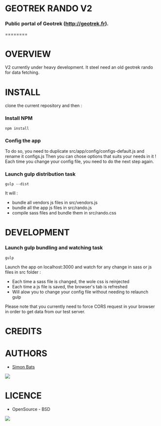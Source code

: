 # GEOTREK RANDO V2
### Public portal of Geotrek (http://geotrek.fr).
========


# OVERVIEW
V2 currently under heavy development. It steel need an old geotrek rando for data fetching.


# INSTALL

clone the current repository and then :

### Install NPM
```
npm install
```

### Config the app
To do so, you need to duplicate src/app/config/configs-default.js and rename it configs.js
Then you can chose options that suits your needs in it !
Each time you change your config file, you need to do the next step again.

### Launch gulp distribution task
```
gulp --dist
```
It will :
* bundle all vendors js files in src/vendors.js 
* bundle all the app js files in src/rando.js
* compile sass files and bundle them in src/rando.css

# DEVELOPMENT

### Launch gulp bundling and watching task
```
gulp
```
Launch the app on localhost:3000 and watch for any change in sass or js files in src folder :
* Each time a sass file is changed, the wole css is reinjected
* Each time a js file is saved, the browser's tab is refreshed
* Will alow you to change your config file without needing to relaunch gulp

Please note that you currently need to force CORS request in your browser in order to get data from our test server.

# CREDITS


# AUTHORS

* [Simon Bats](https://github.com/SBats)

[<img src="http://depot.makina-corpus.org/public/logo.gif">](http://www.makina-corpus.com)

# LICENCE

* OpenSource - BSD

[<img src="http://depot.makina-corpus.org/public/logo.gif">](http://www.makina-corpus.com)
